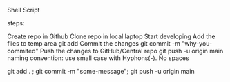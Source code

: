 Shell Script

steps:

Create repo in Github
Clone repo in local laptop
Start developing
Add the files to temp area
git add <file-name>
Commit the changes
git commit -m "why-you-commited"
Push the changes to GitHub/Central repo
git push -u origin main
naming convention: use small case with Hyphons(-). No spaces

git add . ; git commit -m "some-message"; git push -u origin main




